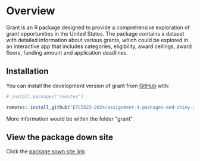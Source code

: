 # Overview

Grant is an R package designed to provide a comprehensive exploration of grant opportunities in the United States. 
The package contains a dataset with detailed information about various grants, which could be explored
in an interactive app that includes categories, eligibility, award ceilings, award floors, funding amount and application deadlines.



## Installation

You can install the development version of grant from [GitHub](https://github.com/ETC5523-2024/assignment-4-packages-and-shiny-apps-sarah-liu17/tree/main/grant) with:

``` r
# install.packages("remotes")

remotes::install_github("ETC5523-2024/assignment-4-packages-and-shiny-apps-sarah-liu17", subdir = "grant")
```

More information would be within the folder "grant".


## View the package down site
Click the [package sown site link](https://etc5523-2024.github.io/assignment-4-packages-and-shiny-apps-sarah-liu17/)
